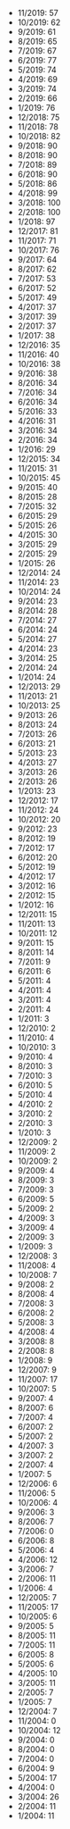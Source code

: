 *  11/2019: 57
*  10/2019: 62
*  9/2019: 61
*  8/2019: 65
*  7/2019: 67
*  6/2019: 77
*  5/2019: 74
*  4/2019: 69
*  3/2019: 74
*  2/2019: 66
*  1/2019: 76
*  12/2018: 75
*  11/2018: 78
*  10/2018: 82
*  9/2018: 90
*  8/2018: 90
*  7/2018: 89
*  6/2018: 90
*  5/2018: 86
*  4/2018: 99
*  3/2018: 100
*  2/2018: 100
*  1/2018: 97
*  12/2017: 81
*  11/2017: 71
*  10/2017: 76
*  9/2017: 64
*  8/2017: 62
*  7/2017: 53
*  6/2017: 52
*  5/2017: 49
*  4/2017: 37
*  3/2017: 39
*  2/2017: 37
*  1/2017: 38
*  12/2016: 35
*  11/2016: 40
*  10/2016: 38
*  9/2016: 38
*  8/2016: 34
*  7/2016: 34
*  6/2016: 34
*  5/2016: 33
*  4/2016: 31
*  3/2016: 34
*  2/2016: 34
*  1/2016: 29
*  12/2015: 34
*  11/2015: 31
*  10/2015: 45
*  9/2015: 40
*  8/2015: 28
*  7/2015: 32
*  6/2015: 29
*  5/2015: 26
*  4/2015: 30
*  3/2015: 29
*  2/2015: 29
*  1/2015: 26
*  12/2014: 24
*  11/2014: 23
*  10/2014: 24
*  9/2014: 23
*  8/2014: 28
*  7/2014: 27
*  6/2014: 24
*  5/2014: 27
*  4/2014: 23
*  3/2014: 25
*  2/2014: 24
*  1/2014: 24
*  12/2013: 29
*  11/2013: 21
*  10/2013: 25
*  9/2013: 26
*  8/2013: 24
*  7/2013: 26
*  6/2013: 21
*  5/2013: 23
*  4/2013: 27
*  3/2013: 26
*  2/2013: 26
*  1/2013: 23
*  12/2012: 17
*  11/2012: 24
*  10/2012: 20
*  9/2012: 23
*  8/2012: 19
*  7/2012: 17
*  6/2012: 20
*  5/2012: 19
*  4/2012: 17
*  3/2012: 16
*  2/2012: 15
*  1/2012: 16
*  12/2011: 15
*  11/2011: 13
*  10/2011: 12
*  9/2011: 15
*  8/2011: 14
*  7/2011: 9
*  6/2011: 6
*  5/2011: 4
*  4/2011: 4
*  3/2011: 4
*  2/2011: 4
*  1/2011: 3
*  12/2010: 2
*  11/2010: 4
*  10/2010: 3
*  9/2010: 4
*  8/2010: 3
*  7/2010: 3
*  6/2010: 5
*  5/2010: 4
*  4/2010: 2
*  3/2010: 2
*  2/2010: 3
*  1/2010: 3
*  12/2009: 2
*  11/2009: 2
*  10/2009: 2
*  9/2009: 4
*  8/2009: 3
*  7/2009: 3
*  6/2009: 5
*  5/2009: 2
*  4/2009: 3
*  3/2009: 4
*  2/2009: 3
*  1/2009: 3
*  12/2008: 3
*  11/2008: 4
*  10/2008: 7
*  9/2008: 2
*  8/2008: 4
*  7/2008: 3
*  6/2008: 2
*  5/2008: 3
*  4/2008: 4
*  3/2008: 8
*  2/2008: 8
*  1/2008: 9
*  12/2007: 9
*  11/2007: 17
*  10/2007: 5
*  9/2007: 4
*  8/2007: 6
*  7/2007: 4
*  6/2007: 2
*  5/2007: 2
*  4/2007: 3
*  3/2007: 2
*  2/2007: 4
*  1/2007: 5
*  12/2006: 6
*  11/2006: 5
*  10/2006: 4
*  9/2006: 3
*  8/2006: 7
*  7/2006: 0
*  6/2006: 8
*  5/2006: 4
*  4/2006: 12
*  3/2006: 7
*  2/2006: 11
*  1/2006: 4
*  12/2005: 7
*  11/2005: 17
*  10/2005: 6
*  9/2005: 5
*  8/2005: 11
*  7/2005: 11
*  6/2005: 8
*  5/2005: 6
*  4/2005: 10
*  3/2005: 11
*  2/2005: 7
*  1/2005: 7
*  12/2004: 7
*  11/2004: 0
*  10/2004: 12
*  9/2004: 0
*  8/2004: 0
*  7/2004: 0
*  6/2004: 9
*  5/2004: 17
*  4/2004: 0
*  3/2004: 26
*  2/2004: 11
*  1/2004: 11